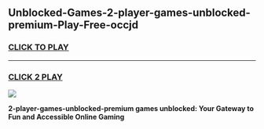 
## Unblocked-Games-2-player-games-unblocked-premium-Play-Free-occjd
<h3>
<a href="https://premium76.site?title=2-player-games-unblocked-premium&ref=18A1">CLICK TO PLAY</a></h3>
<hr>

<h3>
<a href="https://premium76.site?title=2-player-games-unblocked-premium&ref=18A1">CLICK 2 PLAY</a>
  
</h3>

<a href="https://premium76.site?title=2-player-games-unblocked-premium&ref=18A1"><img src="https://clearcache.store/games.png"></a>


**2-player-games-unblocked-premium games unblocked: Your Gateway to Fun and Accessible Online Gaming**
